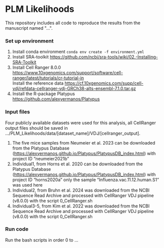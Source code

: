 # PLM Likelihoods
This repository includes all code to reproduce the results from the manuscript named "...".

### Set up environment
1. Install conda environment
   `conda env create -f environment.yml`
2. Install SRA-toolkit https://github.com/ncbi/sra-tools/wiki/02.-Installing-SRA-Toolkit
3. Install Cell Ranger 8.0.0 https://www.10xgenomics.com/support/software/cell-ranger/latest/tutorials/cr-tutorial-in  
   Install the reference data https://cf.10xgenomics.com/supp/cell-vdj/refdata-cellranger-vdj-GRCh38-alts-ensembl-7.1.0.tar.gz
3. Install the R-package Platypus https://github.com/alexyermanos/Platypus

### Input files
Four publicly available datasets were used for this analysis, all CellRanger output files should be saved in .../PLM_Likelihoods/data/[dataset_name]/VDJ/[cellranger_output]. 
1. The five mice samples from Neumeier et al. 2023 can be downloaded from the Platypus Database (https://alexyermanos.github.io/Platypus/PlatypusDB_index.html) with project ID “neumeier2021b”
2. Individual1, from Horns et al. 2020 can be downloaded from the Platypus Database (https://alexyermanos.github.io/Platypus/PlatypusDB_index.html) with project ID “horns2020a”
   only the sample “Influenza.vac.11.12.human.S1” was used here
3. Individual2, from Bruhn et al. 2024 was downloaded from the NCBI Sequence Read Archive and processed with CellRanger VDJ pipeline (v8.0.0) with the script 0_CellRanger.sh
4. Individual3-5, from Kim et al. 2022 was downloaded from the NCBI Sequence Read Archive and processed with CellRanger VDJ pipeline (v8.0.0) with the script 0_CellRanger.sh

### Run code
Run the bash scripts in order 0 to ...  
